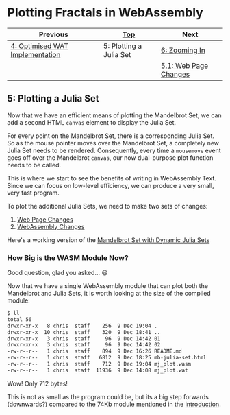# Plotting Fractals in WebAssembly

| Previous | [Top](/chriswhealy/plotting-fractals-in-webassembly) | Next
|---|---|---
| [4: Optimised WAT Implementation](/chriswhealy/FractalWASM/04%20WAT%20Optimised%20Implementation/) | 5: Plotting a Julia Set | [6: Zooming In](/chriswhealy/FractalWASM/06%20Zoom%20Image/)
| | | [5.1: Web Page Changes](/chriswhealy/FractalWASM/05%20MB%20Julia%20Set/01/)

## 5: Plotting a Julia Set

Now that we have an efficient means of plotting the Mandelbrot Set, we can add a second HTML `canvas` element to display the Julia Set.

For every point on the Mandelbrot Set, there is a corresponding Julia Set.
So as the mouse pointer moves over the Mandelbrot Set, a completely new Julia Set needs to be rendered.
Consequently, every time a `mousemove` event goes off over the Mandelbrot `canvas`, our now dual-purpose plot function needs to be called.

This is where we start to see the benefits of writing in WebAssembly Text.
Since we can focus on low-level efficiency, we can produce a very small, very fast program.

To plot the additional Julia Sets, we need to make two sets of changes:

1. [Web Page Changes](./01/)
1. [WebAssembly Changes](./02/)

Here's a working version of the [Mandelbrot Set with Dynamic Julia Sets](mb-julia-set.html)

### How Big is the WASM Module Now?

Good question, glad you asked...  😃

Now that we have a single WebAssembly module that can plot both the Mandelbrot and Julia Sets, it is worth looking at the size of the compiled module:

```bash
$ ll
total 56
drwxr-xr-x   8 chris  staff    256  9 Dec 19:04 .
drwxr-xr-x  10 chris  staff    320  9 Dec 18:41 ..
drwxr-xr-x   3 chris  staff     96  9 Dec 14:42 01
drwxr-xr-x   3 chris  staff     96  9 Dec 14:42 02
-rw-r--r--   1 chris  staff    894  9 Dec 16:26 README.md
-rw-r--r--   1 chris  staff   6812  9 Dec 18:25 mb-julia-set.html
-rw-r--r--   1 chris  staff    712  9 Dec 19:04 mj_plot.wasm
-rw-r--r--   1 chris  staff  11936  9 Dec 14:08 mj_plot.wat
```

Wow! Only 712 bytes!

This is not as small as the program could be, but its a big step forwards (downwards?) compared to the 74Kb module mentioned in the [introduction](/chriswhealy/plotting-fractals-in-webassembly).
